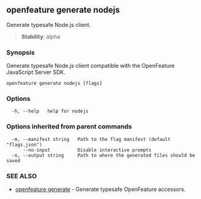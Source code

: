 <!-- markdownlint-disable-file -->
<!-- WARNING: THIS DOC IS AUTO-GENERATED. DO NOT EDIT! -->
## openfeature generate nodejs

Generate typesafe Node.js client.


> **Stability**: alpha

### Synopsis

Generate typesafe Node.js client compatible with the OpenFeature JavaScript Server SDK.

```
openfeature generate nodejs [flags]
```

### Options

```
  -h, --help   help for nodejs
```

### Options inherited from parent commands

```
  -m, --manifest string   Path to the flag manifest (default "flags.json")
      --no-input          Disable interactive prompts
  -o, --output string     Path to where the generated files should be saved
```

### SEE ALSO

* [openfeature generate](openfeature_generate.md)	 - Generate typesafe OpenFeature accessors.

